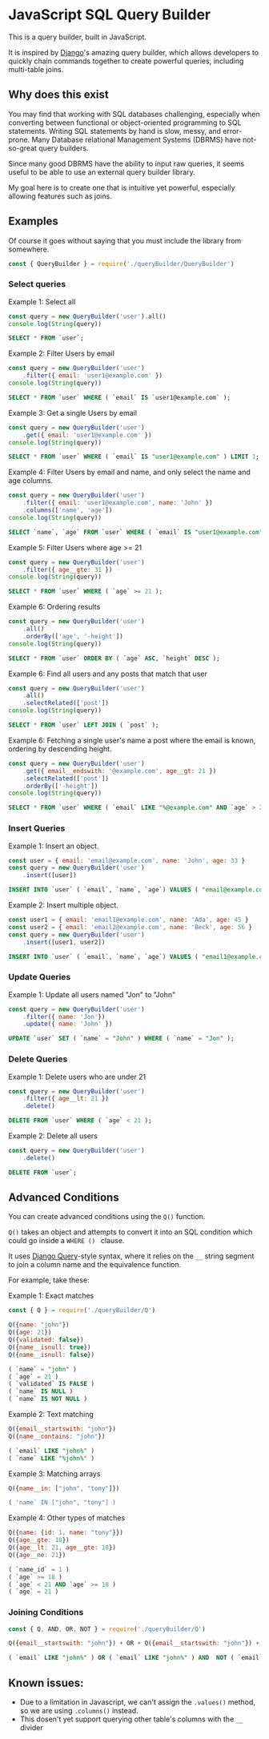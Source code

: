 # JavaScript SQL Query Builder

This is a query builder, built in JavaScript.

It is inspired by [Django](https://www.djangoproject.com/)'s amazing query builder, which allows developers to quickly chain commands together to create powerful queries, including multi-table joins.

## Why does this exist

You may find that working with SQL databases challenging, especially when converting between functional or object-oriented programming to SQL statements. Writing SQL statements by hand is slow, messy, and error-prone. Many Database relational Management Systems (DBRMS) have not-so-great query builders.

Since many good DBRMS have the ability to input raw queries, it seems useful to be able to use an external query builder library.

My goal here is to create one that is intuitive yet powerful, especially allowing features such as joins.

## Examples

Of course it goes without saying that you must include the library from somewhere.

```javascript
const { QueryBuilder } = require('./queryBuilder/QueryBuilder')
```


### Select queries

Example 1: Select all
```javascript
const query = new QueryBuilder('user').all()
console.log(String(query))
```

```sql
SELECT * FROM `user`;
```

Example 2: Filter Users by email
```javascript
const query = new QueryBuilder('user')
    .filter({ email: 'user1@example.com' })
console.log(String(query))
```

```sql
SELECT * FROM `user` WHERE ( `email` IS `user1@example.com` );
```

Example 3: Get a single Users by email
```javascript
const query = new QueryBuilder('user')
    .get({ email: 'user1@example.com' })
console.log(String(query))
```

```sql
SELECT * FROM `user` WHERE ( `email` IS "user1@example.com" ) LIMIT 1;
```

Example 4: Filter Users by email and name, and only select the name and age columns.
```javascript
const query = new QueryBuilder('user')
    .filter({ email: 'user1@example.com', name: 'John' })
    .columns(['name', 'age'])
console.log(String(query))
```

```sql
SELECT `name`, `age` FROM `user` WHERE ( `email` IS "user1@example.com" AND `name` IS "John" );
```


Example 5: Filter Users where age >= 21
```javascript
const query = new QueryBuilder('user')
    .filter({ age__gte: 31 })
console.log(String(query))
```

```sql
SELECT * FROM `user` WHERE ( `age` >= 21 );
```

Example 6: Ordering results
```javascript
const query = new QueryBuilder('user')
    .all()
    .orderBy(['age', '-height'])
console.log(String(query))
```

```sql
SELECT * FROM `user` ORDER BY ( `age` ASC, `height` DESC );
```

Example 6: Find all users and any posts that match that user
```javascript
const query = new QueryBuilder('user')
    .all()
    .selectRelated(['post'])
console.log(String(query))
```

```sql
SELECT * FROM `user` LEFT JOIN ( `post` );
```

Example 6: Fetching a single user's name a post where the email is known, ordering by descending height.
```javascript
const query = new QueryBuilder('user')
    .get({ email__endswith: '@example.com', age__gt: 21 })
    .selectRelated(['post'])
    .orderBy(['-height'])
console.log(String(query))
```

```sql
SELECT * FROM `user` WHERE ( `email` LIKE "%@example.com" AND `age` > 21 ) LEFT JOIN ( `post` ) ORDER_BY ( `height` DESC ) LIMIT 1;
```

### Insert Queries

Example 1: Insert an object.

```javascript
const user = { email: 'email@example.com', name: 'John', age: 33 }
const query = new QueryBuilder('user')
    .insert([user])
```

```sql
INSERT INTO `user` ( `email`, `name`, `age`) VALUES ( "email@example.com", "John", 21 );
```

Example 2: Insert multiple object.

```javascript
const user1 = { email: 'email1@example.com', name: 'Ada', age: 45 }
const user2 = { email: 'email2@example.com', name: 'Beck', age: 56 }
const query = new QueryBuilder('user')
    .insert([user1, user2])
```

```sql
INSERT INTO `user` ( `email`, `name`, `age`) VALUES ( "email1@example.com", "Ada", 45 ), ( "email2@example.com", "Beck", 56 );
```

### Update Queries

Example 1: Update all users named "Jon" to "John"

```javascript
const query = new QueryBuilder('user')
    .filter({ name: 'Jon'})
    .update({ name: 'John' })
```

```sql
UPDATE `user` SET ( `name` = "John" ) WHERE ( `name` = "Jon" );
```

### Delete Queries

Example 1: Delete users who are under 21

```javascript
const query = new QueryBuilder('user')
    .filter({ age__lt: 21 })
    .delete()
```

```sql
DELETE FROM `user` WHERE ( `age` < 21 );
```

Example 2: Delete all users

```javascript
const query = new QueryBuilder('user')
    .delete()
```

```sql
DELETE FROM `user`;
```

## Advanced Conditions

You can create advanced conditions using the `Q()` function.

`Q()` takes an object and attempts to convert it into an SQL condition which could go inside a `WHERE () ` clause.

It uses [Django Query](https://docs.djangoproject.com/en/4.0/topics/db/queries/)-style syntax, where it relies on the `__` string segment to join a column name and the equivalence function.

For example, take these:

Example 1: Exact matches
```javascript
const { Q } = require('./queryBuilder/Q')

Q({name: "john"})
Q({age: 21})
Q({validated: false})
Q({name__isnull: true})
Q({name__isnull: false})
```
```sql
( `name` = "john" )
( `age` = 21 )
( `validated` IS FALSE )
( `name` IS NULL )
( `name` IS NOT NULL )
```

Example 2: Text matching
```javascript
Q({email__startswith: "john"})
Q({name__contains: "john"})
```
```sql
( `email` LIKE "john%" )
( `name` LIKE "%john%" )
```

Example 3: Matching arrays
```javascript
Q({name__in: ["john", "tony"]})
```
```sql
( 'name` IN ["john", "tony"] )
```

Example 4: Other types of matches
```javascript
Q({name: {id: 1, name: "tony"}})
Q({age__gte: 18})
Q({age__lt: 21, age__gte: 18})
Q({age__ne: 21})
```

```sql
( `name_id` = 1 )
( `age` >= 18 )
( `age` < 21 AND `age` >= 18 )
( `age` = 21 )
```

### Joining Conditions

```javascript
const { Q, AND, OR, NOT } = require('./queryBuilder/Q')

Q({email__startswith: "john"}) + OR + Q({email__startswith: "john"}) + AND + NOT + Q({email__startswith: "john"})
```
```sql
( `email` LIKE "john%" ) OR ( `email` LIKE "john%" ) AND  NOT ( `email` LIKE "john%" )
```

## Known issues:

* Due to a limitation in Javascript, we can't assign the `.values()` method, so we are using `.columns()` instead.
* This dosen't yet support querying other table's columns with the `__` divider